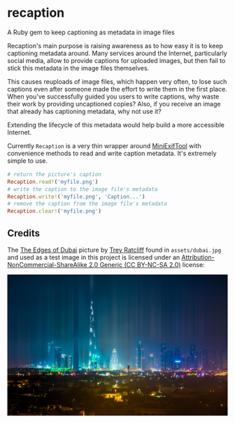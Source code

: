 # recaption
A Ruby gem to keep captioning as metadata in image files

Recaption's main purpose is raising awareness as to how easy it is to keep captioning metadata around. Many services around the Internet, particularly social media, allow to provide captions for uploaded images, but then fail to stick this metadata in the image files themselves.

This causes reuploads of image files, which happen very often, to lose such captions even after someone made the effort to write them in the first place. When you've successfully guided you users to write captions, why waste their work by providing uncaptioned copies? Also, if you receive an image that already has captioning metadata, why not use it?

Extending the lifecycle of this metadata would help build a more accessible Internet.

Currently `Recaption` is a very thin wrapper around [MiniExifTool](https://github.com/janfri/mini_exiftool) with convenience methods to read and write caption metadata. It's extremely simple to use.

```ruby
# return the picture's caption
Recaption.read!('myfile.png')
# write the caption to the image file's metadata
Recaption.write!('myfile.png', 'Caption...')
# remove the caption from the image file's metadata
Recaption.clear!('myfile.png')
```

## Credits

The [The Edges of Dubai](https://www.flickr.com/photos/stuckincustoms/23426912396) picture by [Trey Ratcliff](https://stuckincustoms.com/) found in `assets/dubai.jpg` and used as a test image in this project is licensed under an [Attribution-NonCommercial-ShareAlike 2.0 Generic (CC BY-NC-SA 2.0)](https://creativecommons.org/licenses/by-nc-sa/2.0/) license:

![The Edges Of Dubai, by Trey Ratcliff. A picture of the nocturnal landscape of Dubai. It depicts bright skyscrappers lighting up the night sky.](assets/dubai.jpg)
